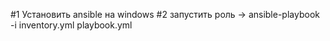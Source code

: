 #1 Установить ansible на windows
#2 запустить роль -> ansible-playbook -i inventory.yml playbook.yml
